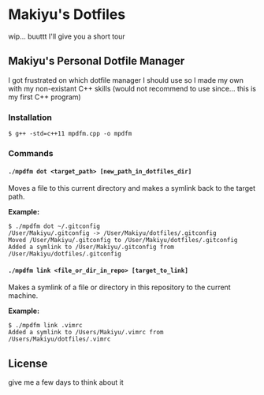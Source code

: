 # Makiyu's Dotfiles

wip... buuttt I'll give you a short tour

## Makiyu's Personal Dotfile Manager

I got frustrated on which dotfile manager I should use so I made my own with my non-existant C++ skills (would not recommend to use since... this is my first C++ program)

### Installation


```
$ g++ -std=c++11 mpdfm.cpp -o mpdfm
```

### Commands

#### `./mpdfm dot <target_path> [new_path_in_dotfiles_dir]`

Moves a file to this current directory and makes a symlink back to the target path.

__Example:__
```
$ ./mpdfm dot ~/.gitconfig
/User/Makiyu/.gitconfig -> /User/Makiyu/dotfiles/.gitconfig
Moved /User/Makiyu/.gitconfig to /User/Makiyu/dotfiles/.gitconfig
Added a symlink to /User/Makiyu/.gitconfig from /User/Makiyu/dotfiles/.gitconfig
```

#### `./mpdfm link <file_or_dir_in_repo> [target_to_link]`

Makes a symlink of a file or directory in this repository to the current machine.

__Example:__
```
$ ./mpdfm link .vimrc
Added a symlink to /Users/Makiyu/.vimrc from /Users/Makiyu/dotfiles/.vimrc
```

## License

give me a few days to think about it
